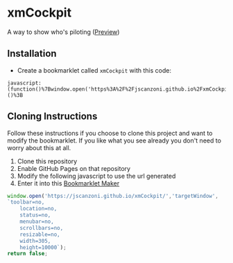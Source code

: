 # xmCockpit
 A way to show who's piloting ([Preview](https://jscanzoni.github.io/xmCockpit/))
 


## Installation

* Create a bookmarklet called `xmCockpit` with this code:
```
javascript:(function()%7Bwindow.open('https%3A%2F%2Fjscanzoni.github.io%2FxmCockpit%2F'%2C'targetWindow'%2C%0A%60toolbar%3Dno%2C%0A%20%20%20%20location%3Dno%2C%0A%20%20%20%20status%3Dno%2C%0A%20%20%20%20menubar%3Dno%2C%0A%20%20%20%20scrollbars%3Dno%2C%0A%20%20%20%20resizable%3Dno%2C%0A%20%20%20%20width%3D305%2C%0A%20%20%20%20height%3D10000%60)%3B%0Areturn%20false%3B%7D)()%3B
```



## Cloning Instructions

Follow these instructions if you choose to clone this project and want to modify the bookmarklet. If you like what you see already you don't need to worry about this at all. 

1. Clone this repository
1. Enable GitHub Pages on that repository
1. Modify the following javascript to use the url generated
1. Enter it into this [Bookmarklet Maker](https://caiorss.github.io/bookmarklet-maker/)

```javascript
window.open('https://jscanzoni.github.io/xmCockpit/','targetWindow',
`toolbar=no,
    location=no,
    status=no,
    menubar=no,
    scrollbars=no,
    resizable=no,
    width=305,
    height=10000`);
return false;
```
